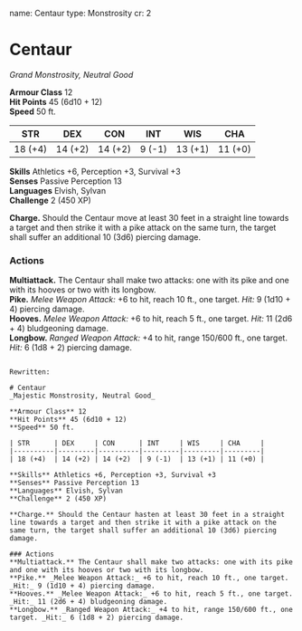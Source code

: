 name: Centaur
type: Monstrosity
cr: 2

# Centaur 
_Grand Monstrosity, Neutral Good_

**Armour Class** 12    
**Hit Points** 45 (6d10 + 12)    
**Speed** 50 ft. 

| STR      | DEX     | CON      | INT     | WIS     | CHA     |
|----------|---------|----------|---------|---------|---------|
| 18 (+4)  | 14 (+2) | 14 (+2)  | 9 (-1)  | 13 (+1) | 11 (+0) |

**Skills** Athletics +6, Perception +3, Survival +3    
**Senses** Passive Perception 13    
**Languages** Elvish, Sylvan    
**Challenge** 2 (450 XP) 

**Charge.** Should the Centaur move at least 30 feet in a straight line towards a target and then strike it with a pike attack on the same turn, the target shall suffer an additional 10 (3d6) piercing damage. 

### Actions 
**Multiattack.** The Centaur shall make two attacks: one with its pike and one with its hooves or two with its longbow.    
**Pike.** _Melee Weapon Attack:_ +6 to hit, reach 10 ft., one target. _Hit:_ 9 (1d10 + 4) piercing damage.    
**Hooves.** _Melee Weapon Attack:_ +6 to hit, reach 5 ft., one target. _Hit:_ 11 (2d6 + 4) bludgeoning damage.    
**Longbow.** _Ranged Weapon Attack:_ +4 to hit, range 150/600 ft., one target. _Hit:_ 6 (1d8 + 2) piercing damage.
```

Rewritten:

# Centaur 
_Majestic Monstrosity, Neutral Good_

**Armour Class** 12    
**Hit Points** 45 (6d10 + 12)    
**Speed** 50 ft. 

| STR      | DEX     | CON      | INT     | WIS     | CHA     |
|----------|---------|----------|---------|---------|---------|
| 18 (+4)  | 14 (+2) | 14 (+2)  | 9 (-1)  | 13 (+1) | 11 (+0) |

**Skills** Athletics +6, Perception +3, Survival +3    
**Senses** Passive Perception 13    
**Languages** Elvish, Sylvan    
**Challenge** 2 (450 XP) 

**Charge.** Should the Centaur hasten at least 30 feet in a straight line towards a target and then strike it with a pike attack on the same turn, the target shall suffer an additional 10 (3d6) piercing damage. 

### Actions 
**Multiattack.** The Centaur shall make two attacks: one with its pike and one with its hooves or two with its longbow.    
**Pike.** _Melee Weapon Attack:_ +6 to hit, reach 10 ft., one target. _Hit:_ 9 (1d10 + 4) piercing damage.    
**Hooves.** _Melee Weapon Attack:_ +6 to hit, reach 5 ft., one target. _Hit:_ 11 (2d6 + 4) bludgeoning damage.    
**Longbow.** _Ranged Weapon Attack:_ +4 to hit, range 150/600 ft., one target. _Hit:_ 6 (1d8 + 2) piercing damage.